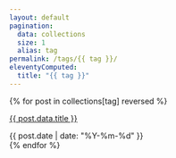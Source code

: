 ```yaml
---
layout: default
pagination:
  data: collections
  size: 1
  alias: tag
permalink: /tags/{{ tag }}/
eleventyComputed:
  title: "{{ tag }}"
---  
```


{% for post in collections[tag] reversed %}
<div class="py-4">
  <p>
    <span class="text-large sm:text-xl font-bold hover:text-blue-700 leading-tight"><a href="{{ post.url }}">{{ post.data.title }}</a></span>
  </p>
  <span class="text-xs sm:text-sm font-normal">{{ post.date | date: "%Y-%m-%d" }}</span>
</div>
{% endfor %}
